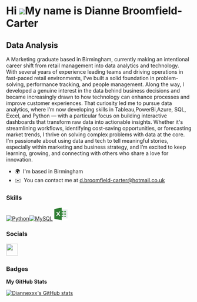Hi ![](https://user-images.githubusercontent.com/18350557/176309783-0785949b-9127-417c-8b55-ab5a4333674e.gif)My name is Dianne Broomfield-Carter
================================================================================================================================================

Data Analysis
-------------
A Marketing graduate based in Birmingham, currently making an intentional career shift from retail management into data analytics and technology. With several years of experience leading teams and driving operations in fast-paced retail environments, I’ve built a solid foundation in problem-solving, performance tracking, and people management. Along the way, I developed a genuine interest in the data behind business decisions and became increasingly drawn to how technology can enhance processes and improve customer experiences. That curiosity led me to pursue data analytics, where I’m now developing skills in Tableau,PowerBi,Azure, SQL, Excel, and Python — with a particular focus on building interactive dashboards that transform raw data into actionable insights. Whether it's streamlining workflows, identifying cost-saving opportunities, or forecasting market trends, I thrive on solving complex problems with data at the core. I’m passionate about using data and tech to tell meaningful stories, especially within marketing and business strategy, and I’m excited to keep learning, growing, and connecting with others who share a love for innovation.

* 🌍  I'm based in Birmingham
* ✉️  You can contact me at [d.broomfield-carter@hotmail.co.uk](mailto:d.broomfield-carter@hotmail.co.uk)

### Skills


<p align="left">
<a href="https://www.python.org/" target="_blank" rel="noreferrer"><img src="https://raw.githubusercontent.com/danielcranney/readme-generator/main/public/icons/skills/python-colored.svg" width="36" height="36" alt="Python" /></a><a href="https://www.mysql.com/" target="_blank" rel="noreferrer"><img src="https://raw.githubusercontent.com/danielcranney/readme-generator/main/public/icons/skills/mysql-colored.svg" width="36" height="36" alt="MySQL" /></a>
<img src="excel (1).png" alt="excel" width="36" height="36">
 
</p>


### Socials

<p align="left"> <a href="https://www.github.com/Diannexxx" target="_blank" rel="noreferrer"> <picture> <source media="(prefers-color-scheme: dark)" srcset="https://raw.githubusercontent.com/danielcranney/readme-generator/main/public/icons/socials/github-dark.svg" /> <source media="(prefers-color-scheme: light)" srcset="https://raw.githubusercontent.com/danielcranney/readme-generator/main/public/icons/socials/github.svg" /> <img src="https://raw.githubusercontent.com/danielcranney/readme-generator/main/public/icons/socials/github.svg" width="32" height="32" /> </picture> </a></p>

### Badges

<b>My GitHub Stats</b>

<a href="http://www.github.com/Diannexxx"><img src="https://github-readme-stats.vercel.app/api?username=Diannexxx&show_icons=true&hide=&count_private=true&title_color=0891b2&text_color=ffffff&icon_color=0891b2&bg_color=1c1917&hide_border=true&show_icons=true" alt="Diannexxx's GitHub stats" /></a>
